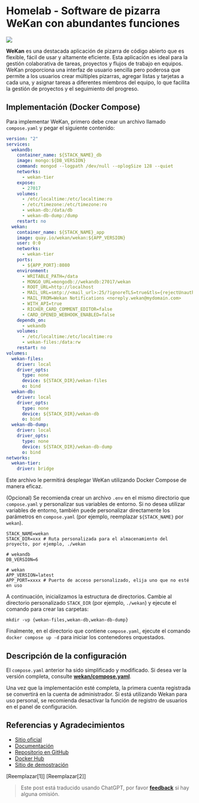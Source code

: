 # Homelab - Software de pizarra WeKan con abundantes funciones

![](https://media.wiki-power.com/img/20230508175842.png)

**WeKan** es una destacada aplicación de pizarra de código abierto que es flexible, fácil de usar y altamente eficiente. Esta aplicación es ideal para la gestión colaborativa de tareas, proyectos y flujos de trabajo en equipos. WeKan proporciona una interfaz de usuario sencilla pero poderosa que permite a los usuarios crear múltiples pizarras, agregar listas y tarjetas a cada una, y asignar tareas a diferentes miembros del equipo, lo que facilita la gestión de proyectos y el seguimiento del progreso.

## Implementación (Docker Compose)

Para implementar WeKan, primero debe crear un archivo llamado `compose.yaml` y pegar el siguiente contenido:

```yaml title="compose.yaml"
version: "2"
services:
  wekandb:
    container_name: ${STACK_NAME}_db
    image: mongo:${DB_VERSION}
    command: mongod --logpath /dev/null --oplogSize 128 --quiet
    networks:
      - wekan-tier
    expose:
      - 27017
    volumes:
      - /etc/localtime:/etc/localtime:ro
      - /etc/timezone:/etc/timezone:ro
      - wekan-db:/data/db
      - wekan-db-dump:/dump
    restart: no
  wekan:
    container_name: ${STACK_NAME}_app
    image: quay.io/wekan/wekan:${APP_VERSION}
    user: 0:0
    networks:
      - wekan-tier
    ports:
      - ${APP_PORT}:8080
    environment:
      - WRITABLE_PATH=/data
      - MONGO_URL=mongodb://wekandb:27017/wekan
      - ROOT_URL=http://localhost
      - MAIL_URL=smtp://<mail_url>:25/?ignoreTLS=true&tls={rejectUnauthorized:false}
      - MAIL_FROM=Wekan Notifications <noreply.wekan@mydomain.com>
      - WITH_API=true
      - RICHER_CARD_COMMENT_EDITOR=false
      - CARD_OPENED_WEBHOOK_ENABLED=false
    depends_on:
      - wekandb
    volumes:
      - /etc/localtime:/etc/localtime:ro
      - wekan-files:/data:rw
    restart: no
volumes:
  wekan-files:
    driver: local
    driver_opts:
      type: none
      device: ${STACK_DIR}/wekan-files
      o: bind
  wekan-db:
    driver: local
    driver_opts:
      type: none
      device: ${STACK_DIR}/wekan-db
      o: bind
  wekan-db-dump:
    driver: local
    driver_opts:
      type: none
      device: ${STACK_DIR}/wekan-db-dump
      o: bind
networks:
  wekan-tier:
    driver: bridge
```

Este archivo le permitirá desplegar WeKan utilizando Docker Compose de manera eficaz.

(Opcional) Se recomienda crear un archivo `.env` en el mismo directorio que `compose.yaml` y personalizar sus variables de entorno. Si no desea utilizar variables de entorno, también puede personalizar directamente los parámetros en `compose.yaml` (por ejemplo, reemplazar `${STACK_NAME}` por `wekan`).

```dotenv title=".env"
STACK_NAME=wekan
STACK_DIR=xxx # Ruta personalizada para el almacenamiento del proyecto, por ejemplo, ./wekan

# wekandb
DB_VERSION=6

# wekan
APP_VERSION=latest
APP_PORT=xxxx # Puerto de acceso personalizado, elija uno que no esté en uso
```

A continuación, inicializamos la estructura de directorios. Cambie al directorio personalizado `STACK_DIR` (por ejemplo, `./wekan`) y ejecute el comando para crear las carpetas:

```shell
mkdir -vp {wekan-files,wekan-db,wekan-db-dump}
```

Finalmente, en el directorio que contiene `compose.yaml`, ejecute el comando `docker compose up -d` para iniciar los contenedores orquestados.

## Descripción de la configuración

El `compose.yaml` anterior ha sido simplificado y modificado. Si desea ver la versión completa, consulte [**wekan/compose.yaml**](https://github.com/wekan/wekan/blob/master/compose.yaml).

Una vez que la implementación esté completa, la primera cuenta registrada se convertirá en la cuenta de administrador. Si está utilizando Wekan para uso personal, se recomienda desactivar la función de registro de usuarios en el panel de configuración.

## Referencias y Agradecimientos

- [Sitio oficial](https://wekan.github.io/)
- [Documentación](https://github.com/wekan/wekan/wiki/Docker#note-docker-composeyml-works)
- [Repositorio en GitHub](https://github.com/wekan/wekan)
- [Docker Hub](https://hub.docker.com/r/wekanteam/wekan)
- [Sitio de demostración](https://boards.wekan.team/b/D2SzJKZDS4Z48yeQH/wekan-open-source-kanban-board-with-mit-license)

[Reemplazar[1]]
[Reemplazar[2]]

> Este post está traducido usando ChatGPT, por favor [**feedback**](https://github.com/linyuxuanlin/Wiki_MkDocs/issues/new) si hay alguna omisión.
